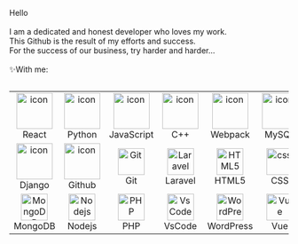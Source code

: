 <!-- ### Hi there 👋 -->

<!--
**✨ _special_ ✨ repository because its `README.md` (this file) appears on your GitHub profile.

Here are some ideas to get you started:

- 🔭 I’m currently working on ...
- 🌱 I’m currently learning ...
- 👯 I’m looking to collaborate on ...
- 🤔 I’m looking for help with ...
- 💬 Ask me about ...
- 📫 How to reach me: ...
- 😄 Pronouns: ...
- ⚡ Fun fact: ...
-->

<!-- [![Fahad GitHub Banner](./assets/pegasus.png)](https://github.com/TelamonPegasus) -->


Hello 
<br><br>
I am a dedicated and honest developer who loves my work. <br>
This Github is the result of my efforts and success. <br>
For the success of our business, try harder and harder... 
<br><br>
✨With me:<br>
<div style="display: flex; align-items: flex-start; align: center">
<table align="center">
  <tr>
    <td align="center" width="96">
        <img src="https://techstack-generator.vercel.app/react-icon.svg" alt="icon" width="65" height="65" />
      <br>React
    </td>
    <td align="center" width="96">
      <a href="#macropower-tech">
        <img src="https://techstack-generator.vercel.app/python-icon.svg" alt="icon" width="65" height="65" />
      </a>
      <br>Python
    </td>
    <td align="center" width="96">
        <img src="https://techstack-generator.vercel.app/js-icon.svg" alt="icon" width="65" height="65" />
      <br>JavaScript
    </td>
    <td align="center" width="96">
        <img src="https://techstack-generator.vercel.app/cpp-icon.svg" alt="icon" width="65" height="65" />
      <br>C++
    </td>
    <td align="center" width="96">
        <img src="https://techstack-generator.vercel.app/webpack-icon.svg" alt="icon" width="65" height="65" />
      <br>Webpack
    </td>
    <td align="center" width="96">
        <img src="https://techstack-generator.vercel.app/mysql-icon.svg" alt="icon" width="65" height="65" />
      <br>MySQL
    </td>
    <td align="center" width="96">
        <img src="https://techstack-generator.vercel.app/ts-icon.svg" alt="icon" width="65" height="65" />
      <br>TypeScript
    </td>
    <td align="center" width="96">
        <img src="https://techstack-generator.vercel.app/aws-icon.svg" alt="icon" width="65" height="65" />
      <br>AWS
    </td>
    <td align="center" width="96">
        <img src="https://techstack-generator.vercel.app/csharp-icon.svg" alt="icon" width="65" height="65" />
      <br>C#
    </td>
  </tr>
  <tr>
  <td align="center" width="96">
        <img src="https://techstack-generator.vercel.app/django-icon.svg" alt="icon" width="65" height="65" />
      <br>Django
    <td align="center" width="96">
        <img src="https://techstack-generator.vercel.app/github-icon.svg" alt="icon" width="65" height="65" />
      <br>Github
    </td>
    <td align="center" width="96"> 
        <img src="https://user-images.githubusercontent.com/25181517/192108372-f71d70ac-7ae6-4c0d-8395-51d8870c2ef0.png" width="48" height="48" alt="Git" />
      <br>Git
    </td>
    <td align="center"  width="96">
        <img src="https://skillicons.dev/icons?i=laravel" width="48" height="48" alt="Laravel" />
      <br>Laravel
    </td>
    <td align="center"  width="96">
        <img src="https://skillicons.dev/icons?i=html" width="48" height="48" alt="HTML5" />
      <br>HTML5
    </td>
    <td align="center" width="96">
        <img src="https://skillicons.dev/icons?i=css" width="48" height="48" alt="css" />
      <br>CSS
    </td>
    <td align="center"  width="96">
        <img src="https://skillicons.dev/icons?i=bootstrap" width="48" height="48" alt="bootstrap" />
      <br>Bootstrap
    </td>
    <td align="center" width="96">
        <img src="https://skillicons.dev/icons?i=tailwind" width="48" height="48" alt="tailwind" />
      <br>Tailwind
    </td>
    <td align="center" width="96">
        <img src="https://skillicons.dev/icons?i=jquery" width="48" height="48" alt="jQuery" />
      <br>jQuery
    </td>
  </tr>
 <tr>
      <td align="center" width="96">
        <img src="https://skillicons.dev/icons?i=mongodb" width="48" height="48" alt="MongoDB" />
      <br>MongoDB
    </td>
        <td align="center" width="96">
        <img src="https://skillicons.dev/icons?i=nodejs" width="48" height="48" alt="Nodejs" />
      <br>Nodejs
      </td>
      </td>
    <td align="center" width="96">
        <img src="https://skillicons.dev/icons?i=php" width="48" height="48" alt="PHP" />
      <br>PHP
    </td>
            <td align="center" width="96">
        <img src="https://skillicons.dev/icons?i=vscode" width="48" height="48" alt="VsCode" />
      <br>VsCode
    </td>
              <td align="center" width="96">
        <img src="https://skillicons.dev/icons?i=wordpress" width="48" height="48" alt="WordPress" />
      <br>WordPress
    </td>
              <td align="center" width="96">
        <img src="https://skillicons.dev/icons?i=vue" width="48" height="48" alt="Vue" />
      <br>Vue
    </td>
              <td align="center" width="96">
        <img src="https://skillicons.dev/icons?i=sass" width="48" height="48" alt="Sass" />
      <br>Sass
    </td>
              <td align="center" width="96">
        <img src="https://skillicons.dev/icons?i=graphql" width="48" height="48" alt="MySQL" />
      <br>GraphQL
    </td>
    <td align="center" width="96">
        <img src="https://skillicons.dev/icons?i=postgres" width="48" height="48" alt="PostgreSQL" />
      <br>PostgreSQL
    </td>
 </tr>
</table>
<br><br>


</div>
<!-- <div style="display: inline_block">
    &nbsp;&nbsp;&nbsp;&nbsp;&nbsp;
    <img align="center" alt="HTML" height="50" width="50" src="https://raw.githubusercontent.com/devicons/devicon/master/icons/html5/html5-original.svg">
    <img align="center" alt="CSS" height="50" width="50" src="https://raw.githubusercontent.com/devicons/devicon/master/icons/css3/css3-original.svg">
    <img align="center" alt="Js" height="50" width="50" src="https://media.bitdegree.org/storage/media/images/2018/12/node-js-interview-questions-logo-2-266x300.png">
    <img align="center" alt="PHP" height="50" width="50"  src="https://upload.wikimedia.org/wikipedia/commons/thumb/3/31/Webysther_20160423_-_Elephpant.svg/1200px-Webysther_20160423_-_Elephpant.svg.png">
    <img align="center" alt="React" height="50" width="50"  src="https://img.icons8.com/officel/144/000000/react.png">
    <img align="center" alt="Vue js" height="50" width="50"  src="https://img.icons8.com/color/search/vue-js">
    <img align="center" alt="Laravel" height="50" width="50" src="https://upload.wikimedia.org/wikipedia/commons/thumb/9/9a/Laravel.svg/220px-Laravel.svg.png">
    <img align="center" alt="Node" height="50" width="50"  src="https://img.icons8.com/color/144/000000/nodejs.png">
    <img align="center" alt="MY SQL" height="50" width="50" src="https://c1.klipartz.com/pngpicture/64/828/sticker-png-mysql-logo-organization-database-database-management-system-theory-implementation-line-circle-thumbnail.png">
    <img align="center" alt="Rest API" height="50" width="50" src="https://nextbigtechnology.com/wp-content/uploads/2018/10/restapi.jpg">
    <img align="center" alt="Docker" height="50" width="50" src="https://img.icons8.com/color/search/docker">
    <img src="https://raw.githubusercontent.com/devicons/devicon/master/icons/android/android-original-wordmark.svg"
    alt="android" width="50" height="50" />
    <img src="https://raw.githubusercontent.com/devicons/devicon/master/icons/angularjs/angularjs-original-wordmark.svg"
        alt="angularjs" width="50" height="50" />
    <img src="https://raw.githubusercontent.com/devicons/devicon/master/icons/amazonwebservices/amazonwebservices-original-wordmark.svg"
        alt="aws" width="50" height="50" />
    <img src="https://raw.githubusercontent.com/devicons/devicon/master/icons/bootstrap/bootstrap-plain-wordmark.svg"
        alt="bootstrap" width="50" height="50" />
    <img src="https://raw.githubusercontent.com/devicons/devicon/master/icons/c/c-original.svg" alt="c" width="50"
        height="50" />
    <img src="https://raw.githubusercontent.com/Hardik0307/Hardik0307/master/assets/canvasjs-charts.svg" alt="canvasjs"
        width="50" height="50" />
    <img src="https://raw.githubusercontent.com/devicons/devicon/master/icons/cplusplus/cplusplus-original.svg"
        alt="cplusplus" width="50" height="50" />
    <img src="https://raw.githubusercontent.com/devicons/devicon/master/icons/csharp/csharp-original.svg" alt="csharp"
        width="50" height="50" />
    <img src="https://cdn.worldvectorlogo.com/logos/django.svg" alt="django" width="50" height="50" />
    <img src="https://raw.githubusercontent.com/devicons/devicon/master/icons/express/express-original-wordmark.svg"
        alt="express" width="50" height="50" />
    <img src="https://www.vectorlogo.zone/logos/figma/figma-icon.svg" alt="figma" width="50" height="50" />
    <img src="https://www.vectorlogo.zone/logos/flutterio/flutterio-icon.svg" alt="flutter" width="50" height="50" />
    <img src="https://www.vectorlogo.zone/logos/git-scm/git-scm-icon.svg" alt="git" width="50" height="50" />
    <img src="https://raw.githubusercontent.com/devicons/devicon/master/icons/go/go-original.svg" alt="go" width="50"
        height="50" />
    <img src="https://www.vectorlogo.zone/logos/adobe_illustrator/adobe_illustrator-icon.svg" alt="illustrator" width="50"
        height="50" />
    <img src="https://raw.githubusercontent.com/devicons/devicon/master/icons/java/java-original.svg" alt="java" width="50"
        height="50" />
    <img src="https://raw.githubusercontent.com/devicons/devicon/master/icons/javascript/javascript-original.svg"
        alt="javascript" width="50" height="50" />
    <img src="https://www.vectorlogo.zone/logos/kotlinlang/kotlinlang-icon.svg" alt="kotlin" width="50" height="50" />
    <img src="https://upload.wikimedia.org/wikipedia/commons/2/21/Matlab_Logo.png" alt="matlab" width="50" height="50" />
    <img src="https://raw.githubusercontent.com/devicons/devicon/master/icons/mongodb/mongodb-original-wordmark.svg"
        alt="mongodb" width="50" height="50" />
    <img src="https://raw.githubusercontent.com/devicons/devicon/master/icons/mysql/mysql-original-wordmark.svg" alt="mysql"
        width="50" height="50" />
    <img src="https://cdn.worldvectorlogo.com/logos/nextjs-2.svg" alt="nextjs" width="50" height="50" />
    <img src="https://www.vectorlogo.zone/logos/opencv/opencv-icon.svg" alt="opencv" width="50" height="50" />
    <img src="https://raw.githubusercontent.com/devicons/devicon/master/icons/photoshop/photoshop-line.svg" alt="photoshop"
        width="50" height="50" />
    <img src="https://www.vectorlogo.zone/logos/getpostman/getpostman-icon.svg" alt="postman" width="50" height="50" />
    <img src="https://raw.githubusercontent.com/devicons/devicon/master/icons/python/python-original.svg" alt="python"
        width="50" height="50" />
    <img src="https://upload.wikimedia.org/wikipedia/commons/0/0b/Qt_logo_2016.svg" alt="qt" width="50" height="50" />
    <img src="https://reactnative.dev/img/header_logo.svg" alt="reactnative" width="50" height="50" />
    <img src="https://raw.githubusercontent.com/devicons/devicon/master/icons/sass/sass-original.svg" alt="sass" width="50"
        height="50" />
    <img src="https://www.vectorlogo.zone/logos/tailwindcss/tailwindcss-icon.svg" alt="tailwind" width="50" height="50" />
    <img src="https://raw.githubusercontent.com/devicons/devicon/master/icons/typescript/typescript-original.svg"
        alt="typescript" width="50" height="50" />
    <img src="https://www.vectorlogo.zone/logos/unity3d/unity3d-icon.svg" alt="unity" width="50" height="50" />
</div> -->
<br><br>
<!-- <div>
    <p align="left"> <img src="https://komarev.com/ghpvc/?username=crystalstar0920&label=Profile%20views&color=0e75b6&style=flat" alt="crystalstar0920" /> </p>
    <p align="left"> <a href="https://github.com/ryo-ma/github-profile-trophy"><img src="https://github-profile-trophy.vercel.app/?username=crystalstar0920" alt="crystalstar0920" /></a> </p>
</div> -->
<br><br>

